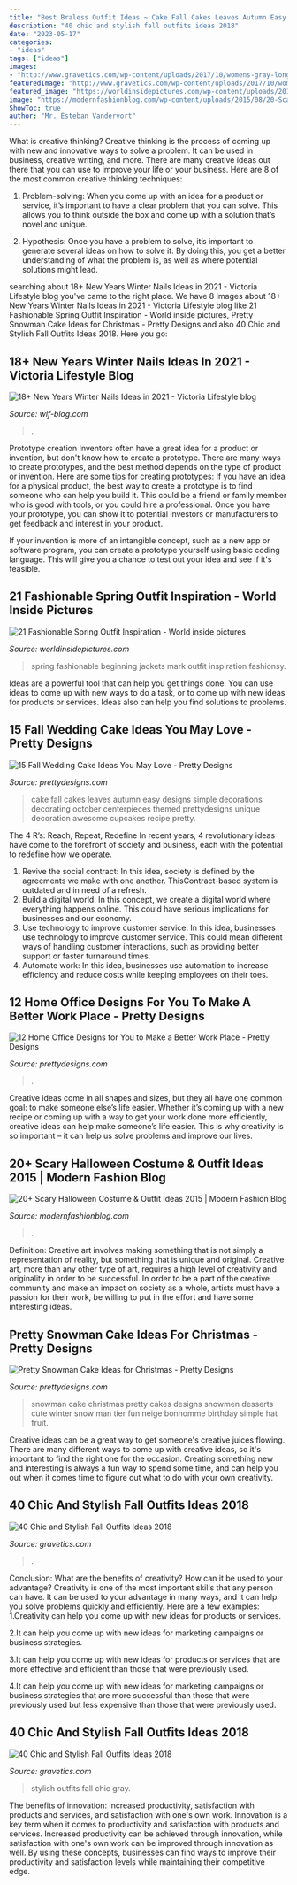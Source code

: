 ```yaml
---
title: "Best Braless Outfit Ideas ~ Cake Fall Cakes Leaves Autumn Easy Designs Simple Decorations Decorating October Centerpieces Themed Prettydesigns Unique Decoration Awesome Cupcakes Recipe Pretty"
description: "40 chic and stylish fall outfits ideas 2018"
date: "2023-05-17"
categories:
- "ideas"
tags: ["ideas"]
images:
- "http://www.gravetics.com/wp-content/uploads/2017/10/womens-gray-long-cardigan-gray-deep-v-neck-top-white-dress-pants-and-black-close-toe-heels.jpg"
featuredImage: "http://www.gravetics.com/wp-content/uploads/2017/10/womens-gray-long-cardigan-gray-deep-v-neck-top-white-dress-pants-and-black-close-toe-heels.jpg"
featured_image: "https://worldinsidepictures.com/wp-content/uploads/2014/02/250.jpg"
image: "https://modernfashionblog.com/wp-content/uploads/2015/08/20-Scary-Halloween-Costume-Outfit-Ideas-2015-20.jpg"
ShowToc: true
author: "Mr. Esteban Vandervort"
---
```



What is creative thinking?
Creative thinking is the process of coming up with new and innovative ways to solve a problem. It can be used in business, creative writing, and more. There are many creative ideas out there that you can use to improve your life or your business. Here are 8 of the most common creative thinking techniques:
1. Problem-solving: When you come up with an idea for a product or service, it’s important to have a clear problem that you can solve. This allows you to think outside the box and come up with a solution that’s novel and unique.

2. Hypothesis: Once you have a problem to solve, it’s important to generate several ideas on how to solve it. By doing this, you get a better understanding of what the problem is, as well as where potential solutions might lead.

	

		
searching about 18+ New Years Winter Nails Ideas in 2021 - Viсtoria Lifestyle blog you've came to the right place. We have 8 Images about 18+ New Years Winter Nails Ideas in 2021 - Viсtoria Lifestyle blog like 21 Fashionable Spring Outfit Inspiration - World inside pictures, Pretty Snowman Cake Ideas for Christmas - Pretty Designs and also 40 Chic and Stylish Fall Outfits Ideas 2018. Here you go:
		
    
## 18+ New Years Winter Nails Ideas In 2021 - Viсtoria Lifestyle Blog

<img loading=lazy src="https://wlf-blog.com/wp-content/uploads/13.WinterNails.Vol2_.18.jpeg" onerror="this.onerror=null;this.src='https://tse2.mm.bing.net/th?id=OIP.kun0ypbiP8RuT6n5Z9DeVgHaH3&amp;pid=15.1';" alt="18+ New Years Winter Nails Ideas in 2021 - Viсtoria Lifestyle blog">

_Source: wlf-blog.com_

>. 

	

Prototype creation
Inventors often have a great idea for a product or invention, but don't know how to create a prototype. There are many ways to create prototypes, and the best method depends on the type of product or invention. Here are some tips for creating prototypes:
If you have an idea for a physical product, the best way to create a prototype is to find someone who can help you build it. This could be a friend or family member who is good with tools, or you could hire a professional. Once you have your prototype, you can show it to potential investors or manufacturers to get feedback and interest in your product.

If your invention is more of an intangible concept, such as a new app or software program, you can create a prototype yourself using basic coding language. This will give you a chance to test out your idea and see if it's feasible.

    
## 21 Fashionable Spring Outfit Inspiration - World Inside Pictures

<img loading=lazy src="https://worldinsidepictures.com/wp-content/uploads/2014/02/250.jpg" onerror="this.onerror=null;this.src='https://tse4.mm.bing.net/th?id=OIP.yt5KepeLOAz0OCqACoQ5ngHaLH&amp;pid=15.1';" alt="21 Fashionable Spring Outfit Inspiration - World inside pictures">

_Source: worldinsidepictures.com_

>spring fashionable beginning jackets mark outfit inspiration fashionsy. 

	

Ideas are a powerful tool that can help you get things done. You can use ideas to come up with new ways to do a task, or to come up with new ideas for products or services. Ideas also can help you find solutions to problems.

    
## 15 Fall Wedding Cake Ideas You May Love - Pretty Designs

<img loading=lazy src="https://www.prettydesigns.com/wp-content/uploads/2014/09/Easy-Wedding-Cake.jpg" onerror="this.onerror=null;this.src='https://tse3.mm.bing.net/th?id=OIP.jNIcHTlKfhOiaxg3VPoWCAHaJ3&amp;pid=15.1';" alt="15 Fall Wedding Cake Ideas You May Love - Pretty Designs">

_Source: prettydesigns.com_

>cake fall cakes leaves autumn easy designs simple decorations decorating october centerpieces themed prettydesigns unique decoration awesome cupcakes recipe pretty. 

	

The 4 R’s: Reach, Repeat, Redefine
In recent years, 4 revolutionary ideas have come to the forefront of society and business, each with the potential to redefine how we operate.
1. Revive the social contract: In this idea, society is defined by the agreements we make with one another. ThisContract-based system is outdated and in need of a refresh.
2. Build a digital world: In this concept, we create a digital world where everything happens online. This could have serious implications for businesses and our economy.
3. Use technology to improve customer service: In this idea, businesses use technology to improve customer service. This could mean different ways of handling customer interactions, such as providing better support or faster turnaround times. 
4. Automate work: In this idea, businesses use automation to increase efficiency and reduce costs while keeping employees on their toes.

    
## 12 Home Office Designs For You To Make A Better Work Place - Pretty Designs

<img loading=lazy src="http://www.prettydesigns.com/wp-content/uploads/2014/09/Black-Home-Office.jpeg" onerror="this.onerror=null;this.src='https://tse2.mm.bing.net/th?id=OIP.jg_rIZY4ZxxXLBi0fC4LYQHaLH&amp;pid=15.1';" alt="12 Home Office Designs for You to Make a Better Work Place - Pretty Designs">

_Source: prettydesigns.com_

>. 

	

Creative ideas come in all shapes and sizes, but they all have one common goal: to make someone else’s life easier. Whether it’s coming up with a new recipe or coming up with a way to get your work done more efficiently, creative ideas can help make someone’s life easier. This is why creativity is so important – it can help us solve problems and improve our lives.

    
## 20+ Scary Halloween Costume &amp; Outfit Ideas 2015 | Modern Fashion Blog

<img loading=lazy src="https://modernfashionblog.com/wp-content/uploads/2015/08/20-Scary-Halloween-Costume-Outfit-Ideas-2015-20.jpg" onerror="this.onerror=null;this.src='https://tse1.mm.bing.net/th?id=OIP.KDPGPPW1sz76Rq_Y0quohgHaKd&amp;pid=15.1';" alt="20+ Scary Halloween Costume &amp; Outfit Ideas 2015 | Modern Fashion Blog">

_Source: modernfashionblog.com_

>. 

	

Definition: Creative art involves making something that is not simply a representation of reality, but something that is unique and original.
Creative art, more than any other type of art, requires a high level of creativity and originality in order to be successful. In order to be a part of the creative community and make an impact on society as a whole, artists must have a passion for their work, be willing to put in the effort and have some interesting ideas.

    
## Pretty Snowman Cake Ideas For Christmas - Pretty Designs

<img loading=lazy src="http://www.prettydesigns.com/wp-content/uploads/2014/12/Desserts.jpg" onerror="this.onerror=null;this.src='https://tse3.mm.bing.net/th?id=OIP.rMdNlepkS8zfmm23vQJ5igHaJ3&amp;pid=15.1';" alt="Pretty Snowman Cake Ideas for Christmas - Pretty Designs">

_Source: prettydesigns.com_

>snowman cake christmas pretty cakes designs snowmen desserts cute winter snow man tier fun neige bonhomme birthday simple hat fruit. 

	

Creative ideas can be a great way to get someone's creative juices flowing. There are many different ways to come up with creative ideas, so it's important to find the right one for the occasion. Creating something new and interesting is always a fun way to spend some time, and can help you out when it comes time to figure out what to do with your own creativity.

    
## 40 Chic And Stylish Fall Outfits Ideas 2018

<img loading=lazy src="https://www.gravetics.com/wp-content/uploads/2017/10/womens-white-scoop-neck-long-sleeved-shirt.jpg" onerror="this.onerror=null;this.src='https://tse4.mm.bing.net/th?id=OIP.tu-ozXNFGEx8UxNvPfsdcAHaRX&amp;pid=15.1';" alt="40 Chic and Stylish Fall Outfits Ideas 2018">

_Source: gravetics.com_

>. 

	

Conclusion: What are the benefits of creativity? How can it be used to your advantage?
Creativity is one of the most important skills that any person can have. It can be used to your advantage in many ways, and it can help you solve problems quickly and efficiently. Here are a few examples: 
1.Creativity can help you come up with new ideas for products or services.

2.It can help you come up with new ideas for marketing campaigns or business strategies.

3.It can help you come up with new ideas for products or services that are more effective and efficient than those that were previously used.

4.It can help you come up with new ideas for marketing campaigns or business strategies that are more successful than those that were previously used but less expensive than those that were previously used.

    
## 40 Chic And Stylish Fall Outfits Ideas 2018

<img loading=lazy src="http://www.gravetics.com/wp-content/uploads/2017/10/womens-gray-long-cardigan-gray-deep-v-neck-top-white-dress-pants-and-black-close-toe-heels.jpg" onerror="this.onerror=null;this.src='https://tse3.mm.bing.net/th?id=OIP.3oWCT3Vfs4AeaZxiotZEtAHaQC&amp;pid=15.1';" alt="40 Chic and Stylish Fall Outfits Ideas 2018">

_Source: gravetics.com_

>stylish outfits fall chic gray. 

	

The benefits of innovation: increased productivity, satisfaction with products and services, and satisfaction with one's own work.
Innovation is a key term when it comes to productivity and satisfaction with products and services. Increased productivity can be achieved through innovation, while satisfaction with one's own work can be improved through innovation as well. By using these concepts, businesses can find ways to improve their productivity and satisfaction levels while maintaining their competitive edge.


